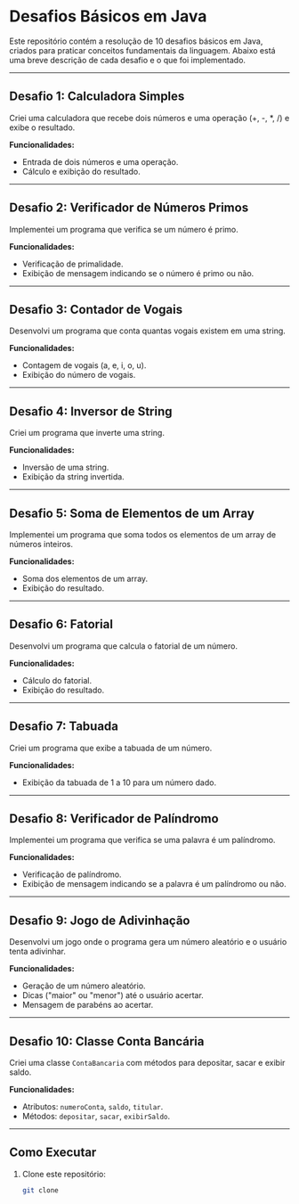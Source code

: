 # Desafios Básicos em Java

Este repositório contém a resolução de 10 desafios básicos em Java, criados para praticar conceitos fundamentais da linguagem. Abaixo está uma breve descrição de cada desafio e o que foi implementado.

---

## Desafio 1: Calculadora Simples
Criei uma calculadora que recebe dois números e uma operação (+, -, *, /) e exibe o resultado.

**Funcionalidades:**
- Entrada de dois números e uma operação.
- Cálculo e exibição do resultado.

---

## Desafio 2: Verificador de Números Primos
Implementei um programa que verifica se um número é primo.

**Funcionalidades:**
- Verificação de primalidade.
- Exibição de mensagem indicando se o número é primo ou não.

---

## Desafio 3: Contador de Vogais
Desenvolvi um programa que conta quantas vogais existem em uma string.

**Funcionalidades:**
- Contagem de vogais (a, e, i, o, u).
- Exibição do número de vogais.

---

## Desafio 4: Inversor de String
Criei um programa que inverte uma string.

**Funcionalidades:**
- Inversão de uma string.
- Exibição da string invertida.

---

## Desafio 5: Soma de Elementos de um Array
Implementei um programa que soma todos os elementos de um array de números inteiros.

**Funcionalidades:**
- Soma dos elementos de um array.
- Exibição do resultado.

---

## Desafio 6: Fatorial
Desenvolvi um programa que calcula o fatorial de um número.

**Funcionalidades:**
- Cálculo do fatorial.
- Exibição do resultado.

---

## Desafio 7: Tabuada
Criei um programa que exibe a tabuada de um número.

**Funcionalidades:**
- Exibição da tabuada de 1 a 10 para um número dado.

---

## Desafio 8: Verificador de Palíndromo
Implementei um programa que verifica se uma palavra é um palíndromo.

**Funcionalidades:**
- Verificação de palíndromo.
- Exibição de mensagem indicando se a palavra é um palíndromo ou não.

---

## Desafio 9: Jogo de Adivinhação
Desenvolvi um jogo onde o programa gera um número aleatório e o usuário tenta adivinhar.

**Funcionalidades:**
- Geração de um número aleatório.
- Dicas ("maior" ou "menor") até o usuário acertar.
- Mensagem de parabéns ao acertar.

---

## Desafio 10: Classe Conta Bancária
Criei uma classe `ContaBancaria` com métodos para depositar, sacar e exibir saldo.

**Funcionalidades:**
- Atributos: `numeroConta`, `saldo`, `titular`.
- Métodos: `depositar`, `sacar`, `exibirSaldo`.

---

## Como Executar
1. Clone este repositório:
   ```bash
   git clone 
